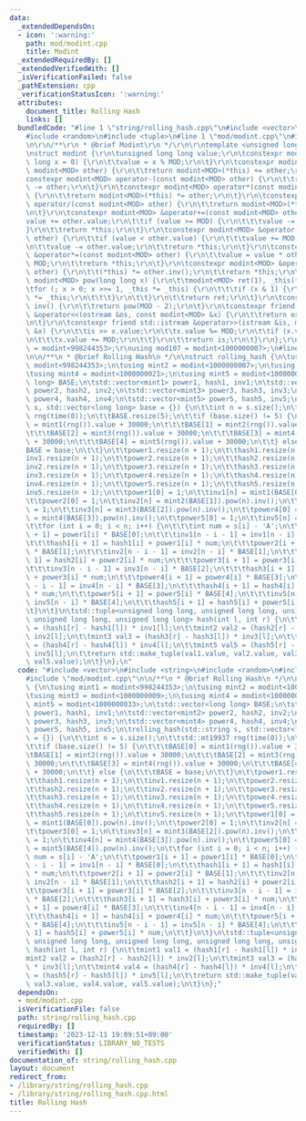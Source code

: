 ```yaml
---
data:
  _extendedDependsOn:
  - icon: ':warning:'
    path: mod/modint.cpp
    title: Modint
  _extendedRequiredBy: []
  _extendedVerifiedWith: []
  _isVerificationFailed: false
  _pathExtension: cpp
  _verificationStatusIcon: ':warning:'
  attributes:
    document_title: Rolling Hash
    links: []
  bundledCode: "#line 1 \"string/rolling_hash.cpp\"\n#include <vector>\n#include <string>\n\
    #include <random>\n#include <tuple>\n#line 1 \"mod/modint.cpp\"\n#include <iostream>\r\
    \n\r\n/**\r\n * @brief Modint\r\n */\r\n\r\ntemplate <unsigned long long MOD>\r\
    \nstruct modint {\r\n\tunsigned long long value;\r\n\tconstexpr modint(const long\
    \ long x = 0) {\r\n\t\tvalue = x % MOD;\r\n\t}\r\n\tconstexpr modint<MOD> operator+(const\
    \ modint<MOD> other) {\r\n\t\treturn modint<MOD>(*this) += other;\r\n\t}\r\n\t\
    constexpr modint<MOD> operator-(const modint<MOD> other) {\r\n\t\treturn modint<MOD>(*this)\
    \ -= other;\r\n\t}\r\n\tconstexpr modint<MOD> operator*(const modint<MOD> other)\
    \ {\r\n\t\treturn modint<MOD>(*this) *= other;\r\n\t}\r\n\tconstexpr modint<MOD>\
    \ operator/(const modint<MOD> other) {\r\n\t\treturn modint<MOD>(*this) /= other;\r\
    \n\t}\r\n\tconstexpr modint<MOD> &operator+=(const modint<MOD> other) {\r\n\t\t\
    value += other.value;\r\n\t\tif (value >= MOD) {\r\n\t\t\tvalue -= MOD;\r\n\t\t\
    }\r\n\t\treturn *this;\r\n\t}\r\n\tconstexpr modint<MOD> &operator-=(const modint<MOD>\
    \ other) {\r\n\t\tif (value < other.value) {\r\n\t\t\tvalue += MOD;\r\n\t\t}\r\
    \n\t\tvalue -= other.value;\r\n\t\treturn *this;\r\n\t}\r\n\tconstexpr modint<MOD>\
    \ &operator*=(const modint<MOD> other) {\r\n\t\tvalue = value * other.value %\
    \ MOD;\r\n\t\treturn *this;\r\n\t}\r\n\tconstexpr modint<MOD> &operator/=(modint<MOD>\
    \ other) {\r\n\t\t(*this) *= other.inv();\r\n\t\treturn *this;\r\n\t}\r\n\tconstexpr\
    \ modint<MOD> pow(long long x) {\r\n\t\tmodint<MOD> ret(1), _this(*this);\r\n\t\
    \tfor (; x > 0; x >>= 1, _this *= _this) {\r\n\t\t\tif (x & 1) {\r\n\t\t\t\tret\
    \ *= _this;\r\n\t\t\t}\r\n\t\t}\r\n\t\treturn ret;\r\n\t}\r\n\tconstexpr modint<MOD>\
    \ inv() {\r\n\t\treturn pow(MOD - 2);\r\n\t}\r\n\tconstexpr friend std::ostream\
    \ &operator<<(ostream &os, const modint<MOD> &x) {\r\n\t\treturn os << x.value;\r\
    \n\t}\r\n\tconstexpr friend std::istream &operator>>(istream &is, modint<MOD>\
    \ &x) {\r\n\t\tis >> x.value;\r\n\t\tx.value %= MOD;\r\n\t\tif (x.value < 0) {\r\
    \n\t\t\tx.value += MOD;\r\n\t\t}\r\n\t\treturn is;\r\n\t}\r\n};\r\nusing mod998\
    \ = modint<998244353>;\r\nusing mod107 = modint<1000000007>;\n#line 6 \"string/rolling_hash.cpp\"\
    \n\n/**\n * @brief Rolling Hash\n */\n\nstruct rolling_hash {\n\tusing mint1 =\
    \ modint<998244353>;\n\tusing mint2 = modint<1000000007>;\n\tusing mint3 = modint<1000000009>;\n\
    \tusing mint4 = modint<1000000021>;\n\tusing mint5 = modint<1000000033>;\n\tstd::vector<long\
    \ long> BASE;\n\tstd::vector<mint1> power1, hash1, inv1;\n\tstd::vector<mint2>\
    \ power2, hash2, inv2;\n\tstd::vector<mint3> power3, hash3, inv3;\n\tstd::vector<mint4>\
    \ power4, hash4, inv4;\n\tstd::vector<mint5> power5, hash5, inv5;\n\trolling_hash(std::string\
    \ s, std::vector<long long> base = {}) {\n\t\tint n = s.size();\n\t\tstd::mt19937\
    \ rng(time(0));\n\t\tBASE.resize(5);\n\t\tif (base.size() != 5) {\n\t\t\tBASE[0]\
    \ = mint1(rng()).value + 30000;\n\t\t\tBASE[1] = mint2(rng()).value + 30000;\n\
    \t\t\tBASE[2] = mint3(rng()).value + 30000;\n\t\t\tBASE[3] = mint4(rng()).value\
    \ + 30000;\n\t\t\tBASE[4] = mint5(rng()).value + 30000;\n\t\t} else {\n\t\t\t\
    BASE = base;\n\t\t}\n\t\tpower1.resize(n + 1);\n\t\thash1.resize(n + 1);\n\t\t\
    inv1.resize(n + 1);\n\t\tpower2.resize(n + 1);\n\t\thash2.resize(n + 1);\n\t\t\
    inv2.resize(n + 1);\n\t\tpower3.resize(n + 1);\n\t\thash3.resize(n + 1);\n\t\t\
    inv3.resize(n + 1);\n\t\tpower4.resize(n + 1);\n\t\thash4.resize(n + 1);\n\t\t\
    inv4.resize(n + 1);\n\t\tpower5.resize(n + 1);\n\t\thash5.resize(n + 1);\n\t\t\
    inv5.resize(n + 1);\n\t\tpower1[0] = 1;\n\t\tinv1[n] = mint1(BASE[0]).pow(n).inv();\n\
    \t\tpower2[0] = 1;\n\t\tinv2[n] = mint2(BASE[1]).pow(n).inv();\n\t\tpower3[0]\
    \ = 1;\n\t\tinv3[n] = mint3(BASE[2]).pow(n).inv();\n\t\tpower4[0] = 1;\n\t\tinv4[n]\
    \ = mint4(BASE[3]).pow(n).inv();\n\t\tpower5[0] = 1;\n\t\tinv5[n] = mint5(BASE[4]).pow(n).inv();\n\
    \t\tfor (int i = 0; i < n; i++) {\n\t\t\tint num = s[i] - 'A';\n\t\t\tpower1[i\
    \ + 1] = power1[i] * BASE[0];\n\t\t\tinv1[n - i - 1] = inv1[n - i] * BASE[0];\n\
    \t\t\thash1[i + 1] = hash1[i] + power1[i] * num;\n\t\t\tpower2[i + 1] = power2[i]\
    \ * BASE[1];\n\t\t\tinv2[n - i - 1] = inv2[n - i] * BASE[1];\n\t\t\thash2[i +\
    \ 1] = hash2[i] + power2[i] * num;\n\t\t\tpower3[i + 1] = power3[i] * BASE[2];\n\
    \t\t\tinv3[n - i - 1] = inv3[n - i] * BASE[2];\n\t\t\thash3[i + 1] = hash3[i]\
    \ + power3[i] * num;\n\t\t\tpower4[i + 1] = power4[i] * BASE[3];\n\t\t\tinv4[n\
    \ - i - 1] = inv4[n - i] * BASE[3];\n\t\t\thash4[i + 1] = hash4[i] + power4[i]\
    \ * num;\n\t\t\tpower5[i + 1] = power5[i] * BASE[4];\n\t\t\tinv5[n - i - 1] =\
    \ inv5[n - i] * BASE[4];\n\t\t\thash5[i + 1] = hash5[i] + power5[i] * num;\n\t\
    \t}\n\t}\n\tstd::tuple<unsigned long long, unsigned long long, unsigned long long,\
    \ unsigned long long, unsigned long long> hash(int l, int r) {\n\t\tmint1 val1\
    \ = (hash1[r] - hash1[l]) * inv1[l];\n\t\tmint2 val2 = (hash2[r] - hash2[l]) *\
    \ inv2[l];\n\t\tmint3 val3 = (hash3[r] - hash3[l]) * inv3[l];\n\t\tmint4 val4\
    \ = (hash4[r] - hash4[l]) * inv4[l];\n\t\tmint5 val5 = (hash5[r] - hash5[l]) *\
    \ inv5[l];\n\t\treturn std::make_tuple(val1.value, val2.value, val3.value, val4.value,\
    \ val5.value);\n\t}\n};\n"
  code: "#include <vector>\n#include <string>\n#include <random>\n#include <tuple>\n\
    #include \"mod/modint.cpp\"\n\n/**\n * @brief Rolling Hash\n */\n\nstruct rolling_hash\
    \ {\n\tusing mint1 = modint<998244353>;\n\tusing mint2 = modint<1000000007>;\n\
    \tusing mint3 = modint<1000000009>;\n\tusing mint4 = modint<1000000021>;\n\tusing\
    \ mint5 = modint<1000000033>;\n\tstd::vector<long long> BASE;\n\tstd::vector<mint1>\
    \ power1, hash1, inv1;\n\tstd::vector<mint2> power2, hash2, inv2;\n\tstd::vector<mint3>\
    \ power3, hash3, inv3;\n\tstd::vector<mint4> power4, hash4, inv4;\n\tstd::vector<mint5>\
    \ power5, hash5, inv5;\n\trolling_hash(std::string s, std::vector<long long> base\
    \ = {}) {\n\t\tint n = s.size();\n\t\tstd::mt19937 rng(time(0));\n\t\tBASE.resize(5);\n\
    \t\tif (base.size() != 5) {\n\t\t\tBASE[0] = mint1(rng()).value + 30000;\n\t\t\
    \tBASE[1] = mint2(rng()).value + 30000;\n\t\t\tBASE[2] = mint3(rng()).value +\
    \ 30000;\n\t\t\tBASE[3] = mint4(rng()).value + 30000;\n\t\t\tBASE[4] = mint5(rng()).value\
    \ + 30000;\n\t\t} else {\n\t\t\tBASE = base;\n\t\t}\n\t\tpower1.resize(n + 1);\n\
    \t\thash1.resize(n + 1);\n\t\tinv1.resize(n + 1);\n\t\tpower2.resize(n + 1);\n\
    \t\thash2.resize(n + 1);\n\t\tinv2.resize(n + 1);\n\t\tpower3.resize(n + 1);\n\
    \t\thash3.resize(n + 1);\n\t\tinv3.resize(n + 1);\n\t\tpower4.resize(n + 1);\n\
    \t\thash4.resize(n + 1);\n\t\tinv4.resize(n + 1);\n\t\tpower5.resize(n + 1);\n\
    \t\thash5.resize(n + 1);\n\t\tinv5.resize(n + 1);\n\t\tpower1[0] = 1;\n\t\tinv1[n]\
    \ = mint1(BASE[0]).pow(n).inv();\n\t\tpower2[0] = 1;\n\t\tinv2[n] = mint2(BASE[1]).pow(n).inv();\n\
    \t\tpower3[0] = 1;\n\t\tinv3[n] = mint3(BASE[2]).pow(n).inv();\n\t\tpower4[0]\
    \ = 1;\n\t\tinv4[n] = mint4(BASE[3]).pow(n).inv();\n\t\tpower5[0] = 1;\n\t\tinv5[n]\
    \ = mint5(BASE[4]).pow(n).inv();\n\t\tfor (int i = 0; i < n; i++) {\n\t\t\tint\
    \ num = s[i] - 'A';\n\t\t\tpower1[i + 1] = power1[i] * BASE[0];\n\t\t\tinv1[n\
    \ - i - 1] = inv1[n - i] * BASE[0];\n\t\t\thash1[i + 1] = hash1[i] + power1[i]\
    \ * num;\n\t\t\tpower2[i + 1] = power2[i] * BASE[1];\n\t\t\tinv2[n - i - 1] =\
    \ inv2[n - i] * BASE[1];\n\t\t\thash2[i + 1] = hash2[i] + power2[i] * num;\n\t\
    \t\tpower3[i + 1] = power3[i] * BASE[2];\n\t\t\tinv3[n - i - 1] = inv3[n - i]\
    \ * BASE[2];\n\t\t\thash3[i + 1] = hash3[i] + power3[i] * num;\n\t\t\tpower4[i\
    \ + 1] = power4[i] * BASE[3];\n\t\t\tinv4[n - i - 1] = inv4[n - i] * BASE[3];\n\
    \t\t\thash4[i + 1] = hash4[i] + power4[i] * num;\n\t\t\tpower5[i + 1] = power5[i]\
    \ * BASE[4];\n\t\t\tinv5[n - i - 1] = inv5[n - i] * BASE[4];\n\t\t\thash5[i +\
    \ 1] = hash5[i] + power5[i] * num;\n\t\t}\n\t}\n\tstd::tuple<unsigned long long,\
    \ unsigned long long, unsigned long long, unsigned long long, unsigned long long>\
    \ hash(int l, int r) {\n\t\tmint1 val1 = (hash1[r] - hash1[l]) * inv1[l];\n\t\t\
    mint2 val2 = (hash2[r] - hash2[l]) * inv2[l];\n\t\tmint3 val3 = (hash3[r] - hash3[l])\
    \ * inv3[l];\n\t\tmint4 val4 = (hash4[r] - hash4[l]) * inv4[l];\n\t\tmint5 val5\
    \ = (hash5[r] - hash5[l]) * inv5[l];\n\t\treturn std::make_tuple(val1.value, val2.value,\
    \ val3.value, val4.value, val5.value);\n\t}\n};"
  dependsOn:
  - mod/modint.cpp
  isVerificationFile: false
  path: string/rolling_hash.cpp
  requiredBy: []
  timestamp: '2023-12-11 19:09:51+09:00'
  verificationStatus: LIBRARY_NO_TESTS
  verifiedWith: []
documentation_of: string/rolling_hash.cpp
layout: document
redirect_from:
- /library/string/rolling_hash.cpp
- /library/string/rolling_hash.cpp.html
title: Rolling Hash
---
```

